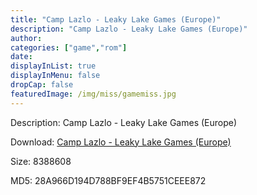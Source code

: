 ```yaml
---
title: "Camp Lazlo - Leaky Lake Games (Europe)"
description: "Camp Lazlo - Leaky Lake Games (Europe)"
author: 
categories: ["game","rom"]
date: 
displayInList: true
displayInMenu: false
dropCap: false
featuredImage: /img/miss/gamemiss.jpg
---
```


Description: Camp Lazlo - Leaky Lake Games (Europe)

Download: <a style="text-decoration:underline;" href="https://mega.nz/#!uKQgnKDY!Lu7wraLOe71e3gGdlQabC-OV0ud7s07jc-gh6I4YkPE" target = "_blank" rel = "nofollow" > Camp Lazlo - Leaky Lake Games (Europe)</a>

Size: 8388608

MD5: 28A966D194D788BF9EF4B5751CEEE872

